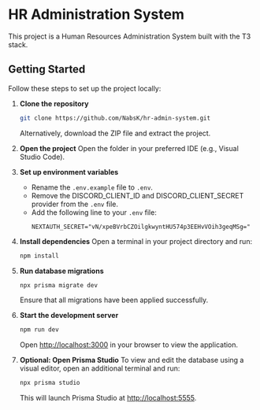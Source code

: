 # HR Administration System

This project is a Human Resources Administration System built with the T3 stack.

## Getting Started

Follow these steps to set up the project locally:

1. **Clone the repository**

   ```bash
   git clone https://github.com/NabsK/hr-admin-system.git
   ```

   Alternatively, download the ZIP file and extract the project.

2. **Open the project**
   Open the folder in your preferred IDE (e.g., Visual Studio Code).

3. **Set up environment variables**

   - Rename the `.env.example` file to `.env`.
   - Remove the DISCORD_CLIENT_ID and DISCORD_CLIENT_SECRET provider from the `.env` file.
   - Add the following line to your `.env` file:
     ```
     NEXTAUTH_SECRET="vN/xpeBVrbCZOilgkwyntHU574p3EEHvVOih3geqMSg="
     ```

4. **Install dependencies**
   Open a terminal in your project directory and run:

   ```bash
   npm install
   ```

5. **Run database migrations**

   ```bash
   npx prisma migrate dev
   ```

   Ensure that all migrations have been applied successfully.

6. **Start the development server**

   ```bash
   npm run dev
   ```

   Open [http://localhost:3000](http://localhost:3000) in your browser to view the application.

7. **Optional: Open Prisma Studio**
   To view and edit the database using a visual editor, open an additional terminal and run:
   ```bash
   npx prisma studio
   ```
   This will launch Prisma Studio at [http://localhost:5555](http://localhost:5555).
